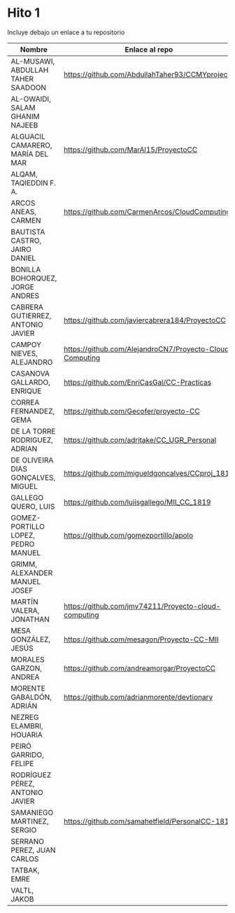 ﻿# Hito 1

Incluye debajo un enlace a tu repositorio

| Nombre   | Enlace al repo | Versión |
|----------|--------------- |---------|
| AL-MUSAWI,  ABDULLAH TAHER SAADOON | https://github.com/AbdullahTaher93/CCMYproject | 0.2 |
| AL-OWAIDI,  SALAM GHANIM NAJEEB | | |
| ALGUACIL CAMARERO,  MARÍA DEL MAR | https://github.com/MarAl15/ProyectoCC | 1  |
| ALQAM,  TAQIEDDIN F. A. | | |
| ARCOS ANEAS, CARMEN | https://github.com/CarmenArcos/CloudComputing | 1 |
| BAUTISTA CASTRO,  JAIRO DANIEL | | |
| BONILLA BOHORQUEZ,  JORGE ANDRES | | |
| CABRERA GUTIERREZ,  ANTONIO JAVIER | https://github.com/javiercabrera184/ProyectoCC | 0.2 |
| CAMPOY NIEVES, ALEJANDRO | https://github.com/AlejandroCN7/Proyecto-Cloud-Computing | 1 |
| CASANOVA GALLARDO, ENRIQUE | https://github.com/EnriCasGal/CC-Practicas | 1 |
| CORREA FERNANDEZ,  GEMA | https://github.com/Gecofer/proyecto-CC | 1 |
| DE LA TORRE RODRIGUEZ,  ADRIAN | https://github.com/adritake/CC_UGR_Personal | 1 |
| DE OLIVEIRA DIAS GONÇALVES, MIGUEL | https://github.com/migueldgoncalves/CCproj_1819 | 1 |
| GALLEGO QUERO,  LUIS | https://github.com/luiisgallego/MII_CC_1819 | 0.5 |
| GOMEZ-PORTILLO LOPEZ,  PEDRO MANUEL | https://github.com/gomezportillo/apolo | 1 |
| GRIMM,  ALEXANDER MANUEL JOSEF | | |
| MARTÍN VALERA, JONATHAN | https://github.com/jmv74211/Proyecto-cloud-computing | 0.1 |
| MESA GONZÁLEZ, JESÚS | https://github.com/mesagon/Proyecto-CC-MII | 1 |
| MORALES GARZON,  ANDREA | https://github.com/andreamorgar/ProyectoCC | 1 |
| MORENTE GABALDÓN, ADRIÁN | https://github.com/adrianmorente/devtionary | 2 |
| NEZREG ELAMBRI,   HOUARIA | | |
| PEIRÓ GARRIDO,  FELIPE | | |
| RODRÍGUEZ PÉREZ, ANTONIO JAVIER | | |
| SAMANIEGO MARTINEZ,  SERGIO | https://github.com/samahetfield/PersonalCC-1819 | 1.0 |
| SERRANO PEREZ,  JUAN CARLOS | | |
| TATBAK,  EMRE | | |
| VALTL,  JAKOB | | |
